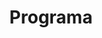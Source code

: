 ---
title :  "Programa"
id : "programa"



viernes: 
  - Hora: "10:00 a 14:00"
    Actividad:  "Hackea el espacio: el alumnado como protagonista de la transformación"
    icon: "cubes"
  - Hora: "16:00 a 17:00"
    Actividad:  "Recepción y acreditaciones"
    icon: "ticket-alt"
  - Hora: "17:00 a 18:00"
    Actividad:  "Ponencia Innovación Aragonesa e inauguración de autoridades"
    icon: "rss"
  - Hora: "18:05 a 19:10" 
    Actividad: "Espacio de Inspiración / Espacios de Acción / Espacio de Experiencias"
    icon: "comments"
  - Hora: "19:15 a 20:30" 
    Actividad: "Espacio de Inspiración / Espacios de Acción / Espacio de Experiencias"
    icon: "comments"

sabado:
    -
        Hora: "9:00 a 9:30"
        Actividad:  "Acreditaciones"
        icon: "ticket-alt"
    -
        Hora: "9:30 a 10:30" 
        Actividad:  "Espacio Reflexión Colectiva"
        icon: "bullhorn"
    -
        Hora: "10:35 a 11:35" 
        Actividad: "Espacio de Inspiración / Espacios de Acción / Espacio de Experiencias"
        icon: "comments"
    -
        Hora: "11:35 a 12:00" 
        Actividad:  "Pausa"
        icon: "coffee"
    -
        Hora: "12:00 a 13:00"
        Actividad: "Espacio de Inspiración / Espacios de Acción / Espacio de Experiencias"
        icon: "comments"
    -
        Hora: "13:05 a 14:05" 
        Actividad:  "Espacio Reflexión Colectiva"
        icon: "bullhorn"
    -
        Hora: "14:05 a 16:00"
        Actividad:  "Comida"
        icon: "utensils"
    -
        Hora: "16:00 a 17:00" 
        Actividad:  "Comunicaciones / Espacio de Experiencias"
        icon: "comments"
    -
        Hora: "17:05 a 18:05" 
        Actividad:  "Comunicaciones / Espacio de Experiencias"
        icon: "comments"
    -
        Hora: "18:10 a 19:10" 
        Actividad:  "Ponencia plenaria 3"
        icon: "bullhorn"
    -
        Hora: "19:15 a 20:00" 
        Actividad:  "Espacio de Reflexión y Comienzo"
        icon: "comment-alt"

        
---